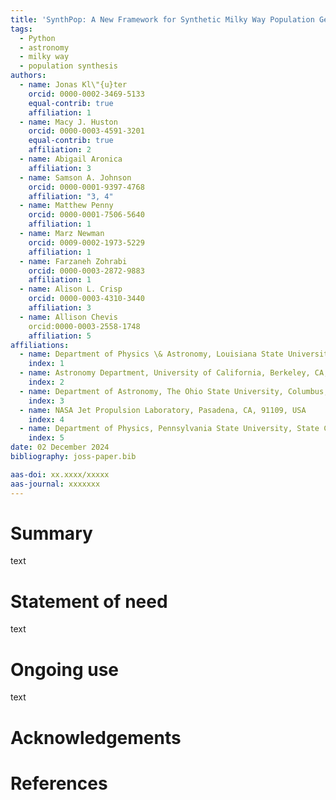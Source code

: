 ```yaml
---
title: 'SynthPop: A New Framework for Synthetic Milky Way Population Generation'
tags:
  - Python
  - astronomy
  - milky way
  - population synthesis
authors:
  - name: Jonas Kl\"{u}ter
    orcid: 0000-0002-3469-5133
    equal-contrib: true
    affiliation: 1
  - name: Macy J. Huston
    orcid: 0000-0003-4591-3201
    equal-contrib: true
    affiliation: 2
  - name: Abigail Aronica
    affiliation: 3
  - name: Samson A. Johnson
    orcid: 0000-0001-9397-4768
    affiliation: "3, 4"
  - name: Matthew Penny
    orcid: 0000-0001-7506-5640
    affiliation: 1
  - name: Marz Newman
    orcid: 0009-0002-1973-5229
    affiliation: 1
  - name: Farzaneh Zohrabi
    orcid: 0000-0003-2872-9883
    affiliation: 1
  - name: Alison L. Crisp
    orcid: 0000-0003-4310-3440
    affiliation: 3
  - name: Allison Chevis
    orcid:0000-0003-2558-1748
    affiliation: 5
affiliations:
  - name: Department of Physics \& Astronomy, Louisiana State University, Baton Rouge, LA 70803, USA
    index: 1
  - name: Astronomy Department, University of California, Berkeley, CA, 94720, USA
    index: 2
  - name: Department of Astronomy, The Ohio State University, Columbus, OH 43210, USA
    index: 3
  - name: NASA Jet Propulsion Laboratory, Pasadena, CA, 91109, USA
    index: 4
  - name: Department of Physics, Pennsylvania State University, State College, PA 16802, USA
    index: 5
date: 02 December 2024
bibliography: joss-paper.bib

aas-doi: xx.xxxx/xxxxx
aas-journal: xxxxxxx
---
```


# Summary

text

# Statement of need

text

# Ongoing use

text

# Acknowledgements

# References
